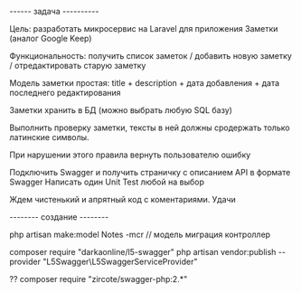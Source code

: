 ------ задача ----------

Цель: разработать микросервис на Laravel для приложения Заметки (аналог Google Keep)

Функциональность: получить список заметок / добавить новую заметку / отредактировать старую заметку

Модель заметки простая: title + description + дата добавления + дата последнего редактирования

Заметки хранить в БД (можно выбрать любую SQL базу)

Выполнить проверку заметки, тексты в ней должны сродержать только латинские символы. 

При нарушении этого правила вернуть пользователю ошибку  

Подключить Swagger и получить страничку с описанием API в формате Swagger
Написать один Unit Test любой на выбор

Ждем чистенький и апрятный код с коментариями. Удачи

-------- создание --------

php artisan make:model Notes -mcr
// модель миграция контроллер

composer require "darkaonline/l5-swagger"
php artisan vendor:publish --provider "L5Swagger\L5SwaggerServiceProvider"

??
composer require "zircote/swagger-php:2.*"